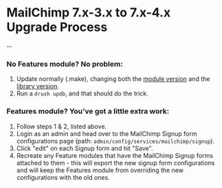# MailChimp 7.x-3.x to 7.x-4.x Upgrade Process
--
### No Features module? No problem:
1. Update normally (.make), changing both the [module version](https://www.drupal.org/project/mailchimp) and the [library version](https://github.com/thinkshout/mailchimp-api-php/releases/download/v1.0.5/v1.0.5-package.zip).
2. Run a `drush updb`, and that should do the trick.

### Features module? You've got a little extra work:
1. Follow steps 1 & 2, listed above.
2. Login as an admin and head over to the MailChimp Signup form configurations page (path: `admin/config/services/mailchimp/signup`).
3. Click "edit" on each Signup form and hit "Save".
4. Recreate any Feature modules that have the MailChimp Signup forms attached to them - this will export the new signup form configurations and will keep the Features module from overriding the new configurations with the old ones.

